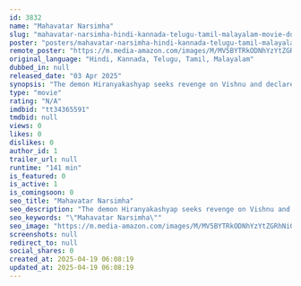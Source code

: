 ```yaml
---
id: 3832
name: "Mahavatar Narsimha"
slug: "mahavatar-narsimha-hindi-kannada-telugu-tamil-malayalam-movie-download"
poster: "posters/mahavatar-narsimha-hindi-kannada-telugu-tamil-malayalam-2025.jpg"
remote_poster: "https://m.media-amazon.com/images/M/MV5BYTRkODNhYzYtZGRhNi00MTg4LWI5MmYtN2MyZTQ5MjE2YzMyXkEyXkFqcGc@._V1_SX300.jpg"
original_language: "Hindi, Kannada, Telugu, Tamil, Malayalam"
dubbed_in: null
released_date: "03 Apr 2025"
synopsis: "The demon Hiranyakashyap seeks revenge on Vishnu and declares himself a god. His son Prahlad remains devoted to Vishnu. Vishnu manifests as Narsimha to defeat the demon and restore balance."
type: "movie"
rating: "N/A"
imdbid: "tt34365591"
tmdbid: null
views: 0
likes: 0
dislikes: 0
author_id: 1
trailer_url: null
runtime: "141 min"
is_featured: 0
is_active: 1
is_comingsoon: 0
seo_title: "Mahavatar Narsimha"
seo_description: "The demon Hiranyakashyap seeks revenge on Vishnu and declares himself a god. His son Prahlad remains devoted to Vishnu. Vishnu manifests as Narsimha to defeat the demon and restore balance."
seo_keywords: "\"Mahavatar Narsimha\""
seo_image: "https://m.media-amazon.com/images/M/MV5BYTRkODNhYzYtZGRhNi00MTg4LWI5MmYtN2MyZTQ5MjE2YzMyXkEyXkFqcGc@._V1_SX300.jpg"
screenshots: null
redirect_to: null
social_shares: 0
created_at: 2025-04-19 06:08:19
updated_at: 2025-04-19 06:08:19
---
```


